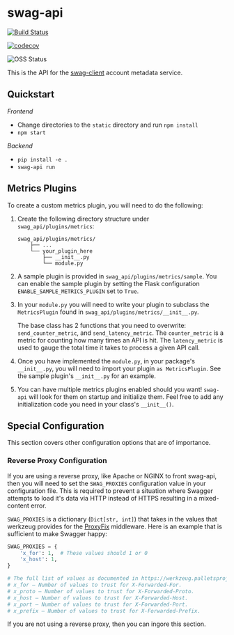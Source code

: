 # swag-api

[![Build Status](https://travis-ci.com/Netflix-Skunkworks/swag-api.svg?branch=master)](https://travis-ci.com/Netflix-Skunkworks/swag-api)

[![codecov](https://codecov.io/gh/Netflix-Skunkworks/swag-api/branch/master/graph/badge.svg)](https://codecov.io/gh/Netflix-Skunkworks/swag-api)

![OSS Status](https://img.shields.io/badge/NetflixOSS-active-brightgreen.svg)

This is the API for the [swag-client](https://github.com/Netflix-Skunkworks/swag-client) account metadata service.

## Quickstart

*Frontend*

* Change directories to the `static` directory and run `npm install`
* `npm start`

*Backend*

* `pip install -e .`
* `swag-api run`


## Metrics Plugins

To create a custom metrics plugin, you will need to do the following:

1. Create the following directory structure under `swag_api/plugins/metrics`:

    ```
    swag_api/plugins/metrics/
        ├── ...
        └── your_plugin_here
            ├── __init__.py
            └── module.py
    ```
    
1. A sample plugin is provided in `swag_api/plugins/metrics/sample`. You can enable the sample plugin by setting the Flask configuration `ENABLE_SAMPLE_METRICS_PLUGIN` set to `True`.

1. In your `module.py` you will need to write your plugin to subclass the `MetricsPlugin` found in `swag_api/plugins/metrics/__init__.py`.

    The base class has 2 functions that you need to overwrite: `send_counter_metric`, and `send_latency_metric`. The `counter_metric` 
    is a metric for counting how many times an API is hit. The `latency_metric` is used to gauge the total time it takes to process a given API call.

1. Once you have implemented the `module.py`, in your package's `__init__.py`, you will need to import your plugin `as MetricsPlugin`. See the sample plugin's `__init__.py` for an example.

1. You can have multiple metrics plugins enabled should you want! `swag-api` will look for them on startup and initialize them. Feel free to add any initialization code you need
in your class's `__init__()`.


## Special Configuration
This section covers other configuration options that are of importance.

### Reverse Proxy Configuration
If you are using a reverse proxy, like Apache or NGINX to front swag-api, then you will need to set the `SWAG_PROXIES` configuration value in your configuration file.
This is required to prevent a situation where Swagger attempts to load it's data via HTTP instead of HTTPS resulting in a mixed-content error.

`SWAG_PROXIES` is a dictionary (`Dict[str, int]`) that takes in the values that werkzeug provides for the [ProxyFix](https://werkzeug.palletsprojects.com/en/1.0.x/middleware/proxy_fix/#x-forwarded-for-proxy-fix) middleware.
Here is an example that is sufficient to make Swagger happy:

```python
SWAG_PROXIES = {
    'x_for': 1,  # These values should 1 or 0
    'x_host': 1,
}

# The full list of values as documented in https://werkzeug.palletsprojects.com/en/1.0.x/middleware/proxy_fix/#x-forwarded-for-proxy-fix are:
# x_for – Number of values to trust for X-Forwarded-For.
# x_proto – Number of values to trust for X-Forwarded-Proto.
# x_host – Number of values to trust for X-Forwarded-Host.
# x_port – Number of values to trust for X-Forwarded-Port.
# x_prefix – Number of values to trust for X-Forwarded-Prefix.
```

If you are not using a reverse proxy, then you can ingore this section.
